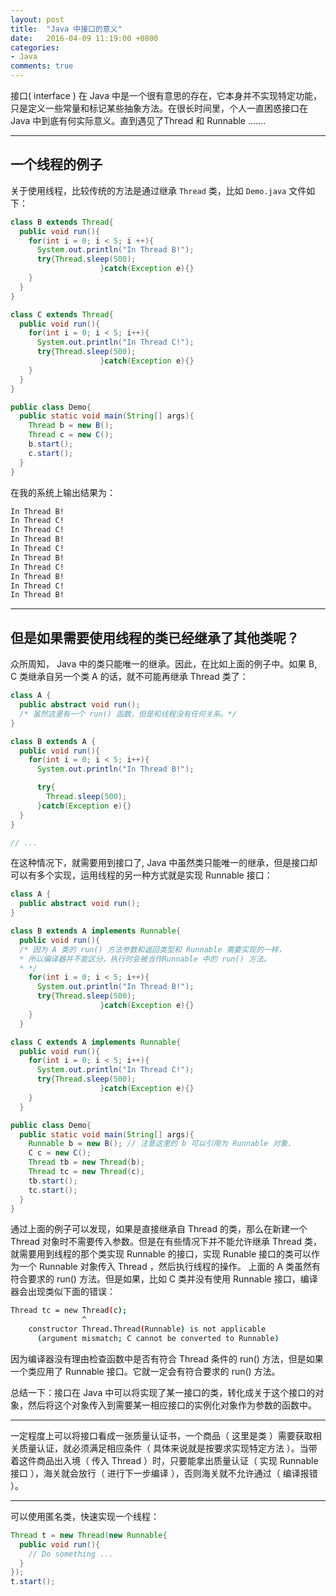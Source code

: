 ```yaml
---
layout: post
title:  "Java 中接口的意义"
date:   2016-04-09 11:19:00 +0800
categories:
- Java
comments: true
---
```

接口( interface ) 在 Java 中是一个很有意思的存在，它本身并不实现特定功能，只是定义一些常量和标记某些抽象方法。在很长时间里，个人一直困惑接口在 Java 中到底有何实际意义。直到遇见了Thread 和 Runnable .......

---
## 一个线程的例子

关于使用线程，比较传统的方法是通过继承 `Thread` 类，比如 `Demo.java` 文件如下：

```java
class B extends Thread{
  public void run(){
    for(int i = 0; i < 5; i ++){
      System.out.println("In Thread B!");
      try{Thread.sleep(500);
                    }catch(Exception e){}
    }
  }
}

class C extends Thread{
  public void run(){
    for(int i = 0; i < 5; i++){
      System.out.println("In Thread C!");
      try{Thread.sleep(500);
                    }catch(Exception e){}
    }
  }
}

public class Demo{
  public static void main(String[] args){
    Thread b = new B();
    Thread c = new C();
    b.start();
    c.start();
  }
}
```

在我的系统上输出结果为：

```bash
In Thread B!
In Thread C!
In Thread C!
In Thread B!
In Thread C!
In Thread B!
In Thread C!
In Thread B!
In Thread C!
In Thread B!
```

---

## 但是如果需要使用线程的类已经继承了其他类呢？

众所周知， Java 中的类只能唯一的继承。因此，在比如上面的例子中。如果 B, C 类继承自另一个类 A 的话，就不可能再继承 Thread 类了：

```java
class A {
  public abstract void run();
  /* 虽然这里有一个 run() 函数，但是和线程没有任何关系。*/
}

class B extends A {
  public void run(){
    for(int i = 0; i < 5; i++){
      System.out.println("In Thread B!");

      try{
        Thread.sleep(500);
      }catch(Exception e){}
  }
}

// ...
```

在这种情况下，就需要用到接口了, Java 中虽然类只能唯一的继承，但是接口却可以有多个实现，运用线程的另一种方式就是实现 Runnable 接口：

``` java
class A {
  public abstract void run();
}

class B extends A implements Runnable{
  public void run(){
  /* 因为 A 类的 run() 方法参数和返回类型和 Runnable 需要实现的一样，
  * 所以编译器并不能区分，执行时会被当作Runnable 中的 run() 方法。
  * */
    for(int i = 0; i < 5; i++){
      System.out.println("In Thread B!");
      try{Thread.sleep(500);
                    }catch(Exception e){}
    }
  }

class C extends A implements Runnable{
  public void run(){
    for(int i = 0; i < 5; i++){
      System.out.println("In Thread C!");
      try{Thread.sleep(500);
                    }catch(Exception e){}
    }
  }

public class Demo{
  public static void main(String[] args){
    Runnable b = new B(); // 注意这里的 b 可以引用为 Runnable 对象.
    C c = new C();
    Thread tb = new Thread(b);
    Thread tc = new Thread(c);
    tb.start();
    tc.start();
  }
}
```

通过上面的例子可以发现，如果是直接继承自 Thread 的类，那么在新建一个 Thread 对象时不需要传入参数。但是在有些情况下并不能允许继承 Thread 类，就需要用到线程的那个类实现 Runnable 的接口，实现 Runable 接口的类可以作为一个 Runnable 对象传入 Thread ，然后执行线程的操作。
上面的 A 类虽然有符合要求的 run() 方法。但是如果，比如 C 类并没有使用 Runnable 接口，编译器会出现类似下面的错误：

```bash
Thread tc = new Thread(c);
                ^
    constructor Thread.Thread(Runnable) is not applicable
      (argument mismatch; C cannot be converted to Runnable)
```

因为编译器没有理由检查函数中是否有符合 Thread 条件的 run() 方法，但是如果一个类应用了 Runnable 接口。它就一定会有符合要求的 run() 方法。

总结一下：接口在 Java 中可以将实现了某一接口的类，转化成关于这个接口的对象，然后将这个对象传入到需要某一相应接口的实例化对象作为参数的函数中。

---
一定程度上可以将接口看成一张质量认证书，一个商品（ 这里是类 ）需要获取相关质量认证，就必须满足相应条件（ 具体来说就是按要求实现特定方法 ）。当带着这件商品出入境（ 传入 Thread ）时，只要能拿出质量认证（ 实现 Runnable 接口 ），海关就会放行（ 进行下一步编译 ），否则海关就不允许通过（ 编译报错 ）。

---
可以使用匿名类，快速实现一个线程：

```java
Thread t = new Thread(new Runnable{
  public void run(){
    // Do something ...
  }
});
t.start();
```